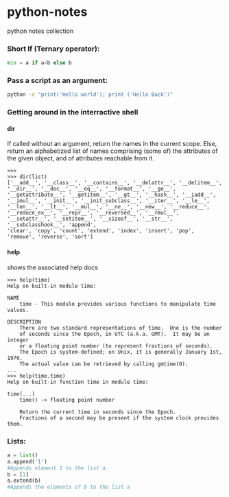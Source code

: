 # python-notes
python notes collection

### Short If (Ternary operator):
```python
min = a if a<b else b
```

### Pass a script as an argument:
```bash
python -c "print('Hello world'); print ('Hello Back')"
```

### Getting around in the interractive shell
#### dir 
If called without an argument, return the names in the current scope. Else, return an alphabetized list of names comprising (some of) the attributes of the given object, and of attributes reachable from it. 
```
>>> 
>>> dir(list)
['__add__', '__class__', '__contains__', '__delattr__', '__delitem__', '__dir__', '__doc__', '__eq__', '__format__', '__ge__', '__getattribute__', '__getitem__', '__gt__', '__hash__', '__iadd__', '__imul__', '__init__', '__init_subclass__', '__iter__', '__le__', '__len__', '__lt__', '__mul__', '__ne__', '__new__', '__reduce__', '__reduce_ex__', '__repr__', '__reversed__', '__rmul__', '__setattr__', '__setitem__', '__sizeof__', '__str__', '__subclasshook__', 'append',
'clear', 'copy', 'count', 'extend', 'index', 'insert', 'pop', 'remove', 'reverse', 'sort']
```
#### help
shows the associated help docs
```
>>> help(time)
Help on built-in module time:

NAME
    time - This module provides various functions to manipulate time values.

DESCRIPTION
    There are two standard representations of time.  One is the number
    of seconds since the Epoch, in UTC (a.k.a. GMT).  It may be an integer
    or a floating point number (to represent fractions of seconds).
    The Epoch is system-defined; on Unix, it is generally January 1st, 1970.
    The actual value can be retrieved by calling gmtime(0).
...
>>> help(time.time)
Help on built-in function time in module time:

time(...)
    time() -> floating point number

    Return the current time in seconds since the Epoch.
    Fractions of a second may be present if the system clock provides them.
```

### Lists:
```python
a = list()
a.append('1')
#Appends element 1 to the list a.
b = [1]
a.extend(b)
#Appends the elements of b to the list a
```

